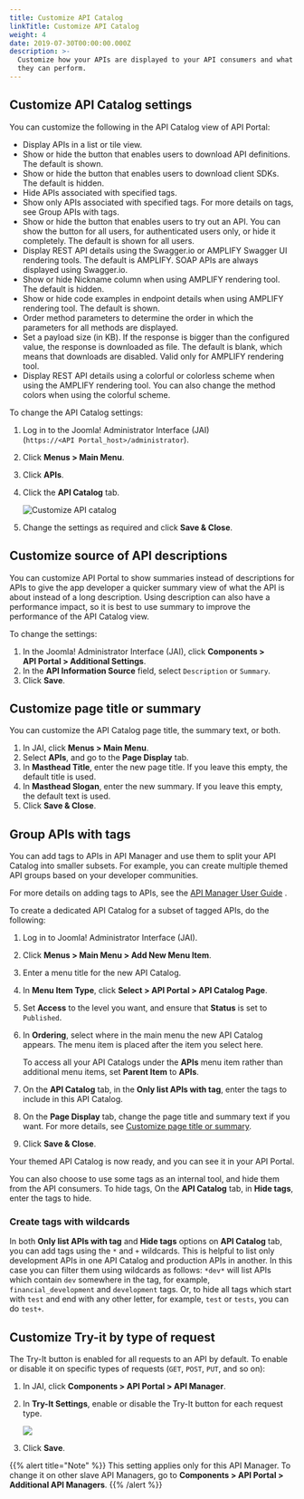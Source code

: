 ```yaml
---
title: Customize API Catalog
linkTitle: Customize API Catalog
weight: 4
date: 2019-07-30T00:00:00.000Z
description: >-
  Customize how your APIs are displayed to your API consumers and what actions
  they can perform.
---
```


## Customize API Catalog settings

You can customize the following in the API Catalog view of API Portal:

* Display APIs in a list or tile view.
* Show or hide the button that enables users to download API definitions. The default is shown.
* Show or hide the button that enables users to download client SDKs. The default is hidden.
* Hide APIs associated with specified tags.
* Show only APIs associated with specified tags. For more details on tags, see Group APIs with tags.
* Show or hide the button that enables users to try out an API. You can show the button for all users, for authenticated users only, or hide it completely. The default is shown for all users.
* Display REST API details using the Swagger.io or AMPLIFY Swagger UI rendering tools. The default is AMPLIFY. SOAP APIs are always displayed using Swagger.io.
* Show or hide Nickname column when using AMPLIFY rendering tool. The default is hidden.
* Show or hide code examples in endpoint details when using AMPLIFY rendering tool. The default is shown.
* Order method parameters to determine the order in which the parameters for all methods are displayed.
* Set a payload size (in KB). If the response is bigger than the configured value, the response is downloaded as file. The default is blank, which means that downloads are disabled. Valid only for AMPLIFY rendering tool.
* Display REST API details using a colorful or colorless scheme when using the AMPLIFY rendering tool. You can also change the method colors when using the colorful scheme.

To change the API Catalog settings:

1. Log in to the Joomla! Administrator Interface (JAI) (`https://<API Portal_host>/administrator`).
2. Click **Menus > Main Menu**.
3. Click **APIs**.
4. Click the **API Catalog** tab.

    ![Customize API catalog](/Images/uploads/apiportal-jai-customize-api-catalog.png)

5. Change the settings as required and click **Save & Close**.

## Customize source of API descriptions

You can customize API Portal to show summaries instead of descriptions for APIs to give the app developer a quicker summary view of what the API is about instead of a long description. Using description can also have a performance impact, so it is best to use summary to improve the performance of the API Catalog view.

To change the settings:

1. In the Joomla! Administrator Interface (JAI), click **Components > API Portal > Additional Settings**.
2. In the **API Information Source** field, select `Description` or `Summary`.
3. Click **Save**.

## Customize page title or summary

You can customize the API Catalog page title, the summary text, or both.

1. In JAI, click **Menus > Main Menu**.
2. Select **APIs**, and go to the **Page Display** tab.
3. In **Masthead Title**, enter the new page title. If you leave this empty, the default title is used.
4. In **Masthead Slogan**, enter the new summary. If you leave this empty, the default text is used.
5. Click **Save & Close**.

## Group APIs with tags

You can add tags to APIs in API Manager and use them to split your API Catalog into smaller subsets. For example, you can create multiple themed API groups based on your developer communities.

For more details on adding tags to APIs, see the [API Manager User Guide](/bundle/APIManager_77_APIMgmtGuide_allOS_en_HTML5/) .

To create a dedicated API Catalog for a subset of tagged APIs, do the following:

1. Log in to Joomla! Administrator Interface (JAI).
2. Click **Menus > Main Menu > Add New Menu Item**.
3. Enter a menu title for the new API Catalog.
4. In **Menu Item Type**, click **Select > API Portal > API Catalog Page**.
5. Set **Access** to the level you want, and ensure that **Status** is set to `Published`.
6. In **Ordering**, select where in the main menu the new API Catalog appears. The menu item is placed after the item you select here.

    To access all your API Catalogs under the **APIs** menu item rather than additional menu items, set **Parent Item** to **APIs**.

7. On the **API Catalog** tab, in the **Only list APIs with tag**, enter the tags to include in this API Catalog.
8. On the **Page Display** tab, change the page title and summary text if you want. For more details, see [Customize page title or summary](#customize-page-title-or-summary).
9. Click **Save & Close**.

Your themed API Catalog is now ready, and you can see it in your API Portal.

You can also choose to use some tags as an internal tool, and hide them from the API consumers. To hide tags, On the **API Catalog** tab, in **Hide tags**, enter the tags to hide.

### Create tags with wildcards

In both **Only list APIs with tag** and **Hide tags** options on **API Catalog** tab, you can add tags using the `*` and `+` wildcards. This is helpful to list only development APIs in one API Catalog and production APIs in another. In this case you can filter them using wildcards as follows: `*dev*` will list APIs which contain `dev` somewhere in the tag, for example, `financial_development` and `development` tags. Or, to hide all tags which start with `test` and end with any other letter, for example, `test` or `tests`, you can do `test+`.

## Customize Try-it by type of request

The Try-It button is enabled for all requests to an API by default. To enable or disable it on specific types of requests (`GET`, `POST`, `PUT`, and so on):

1. In JAI, click **Components > API Portal > API Manager**.
2. In **Try-It Settings**, enable or disable the Try-It button for each request type.

    ![](/Images/uploads/api-manager-try-it-settings.png)
    
3. Click **Save**.

{{% alert title="Note" %}}
This setting applies only for this API Manager. To change it on other slave API Managers, go to **Components > API Portal > Additional API Managers**.
{{% /alert %}}
